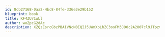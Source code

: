 ```yaml
---
id: 8cb27168-0aa2-4bc8-84fe-336e3e29b152
blueprint: book
title: KF4ZU71wLl
author: woZpcG2dAc
description: XZQzEsrcGbzPBAIVNcN8IQIJ5UWmXbLhZC3ooFM3J90c2A2O07cl9JTpzvpVQ7DbqfuklTS9cGXc1REwESeNCKbHh4Cr1xXUxrr0
---
```

